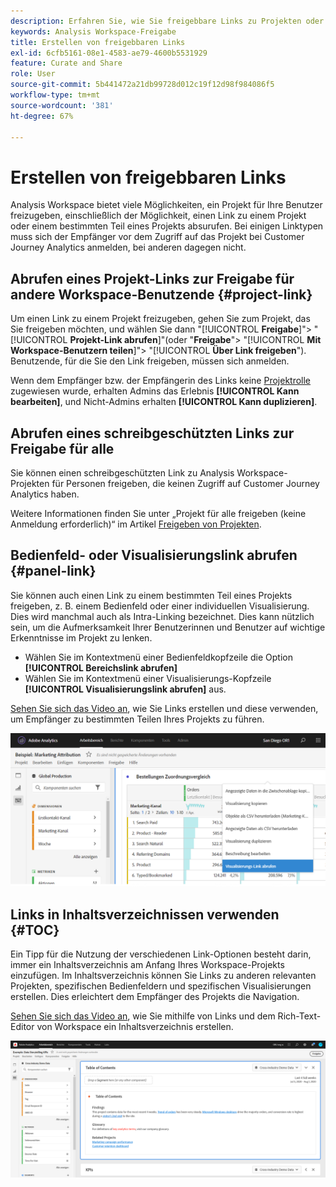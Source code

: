 ```yaml
---
description: Erfahren Sie, wie Sie freigebbare Links zu Projekten oder Visualisierungen erstellen.
keywords: Analysis Workspace-Freigabe
title: Erstellen von freigebbaren Links
exl-id: 6cfb5161-08e1-4583-ae79-4600b5531929
feature: Curate and Share
role: User
source-git-commit: 5b441472a21db99728d012c19f12d98f984086f5
workflow-type: tm+mt
source-wordcount: '381'
ht-degree: 67%

---
```


# Erstellen von freigebbaren Links

Analysis Workspace bietet viele Möglichkeiten, ein Projekt für Ihre Benutzer freizugeben, einschließlich der Möglichkeit, einen Link zu einem Projekt oder einem bestimmten Teil eines Projekts absurufen. Bei einigen Linktypen muss sich der Empfänger vor dem Zugriff auf das Projekt bei Customer Journey Analytics anmelden, bei anderen dagegen nicht.

## Abrufen eines Projekt-Links zur Freigabe für andere Workspace-Benutzende {#project-link}

Um einen Link zu einem Projekt freizugeben, gehen Sie zum Projekt, das Sie freigeben möchten, und wählen Sie dann &quot;[!UICONTROL **Freigabe**]&quot;> &quot;[!UICONTROL **Projekt-Link abrufen**]&quot;(oder &quot;**Freigabe**&quot;> &quot;[!UICONTROL **Mit Workspace-Benutzern teilen**]&quot;> &quot;[!UICONTROL **Über Link freigeben**&quot;). Benutzende, für die Sie den Link freigeben, müssen sich anmelden.

Wenn dem Empfänger bzw. der Empfängerin des Links keine [Projektrolle](https://experienceleague.adobe.com/docs/analytics/analyze/analysis-workspace/curate-share/share-projects.html?lang=de) zugewiesen wurde, erhalten Admins das Erlebnis **[!UICONTROL Kann bearbeiten]**, und Nicht-Admins erhalten **[!UICONTROL Kann duplizieren]**.

## Abrufen eines schreibgeschützten Links zur Freigabe für alle

Sie können einen schreibgeschützten Link zu Analysis Workspace-Projekten für Personen freigeben, die keinen Zugriff auf Customer Journey Analytics haben.

Weitere Informationen finden Sie unter „Projekt für alle freigeben (keine Anmeldung erforderlich)“ im Artikel [Freigeben von Projekten](/help/analysis-workspace/curate-share/share-projects.md).

## Bedienfeld- oder Visualisierungslink abrufen {#panel-link}

Sie können auch einen Link zu einem bestimmten Teil eines Projekts freigeben, z. B. einem Bedienfeld oder einer individuellen Visualisierung. Dies wird manchmal auch als Intra-Linking bezeichnet. Dies kann nützlich sein, um die Aufmerksamkeit Ihrer Benutzerinnen und Benutzer auf wichtige Erkenntnisse im Projekt zu lenken.

* Wählen Sie im Kontextmenü einer Bedienfeldkopfzeile die Option **[!UICONTROL Bereichslink abrufen]**
* Wählen Sie im Kontextmenü einer Visualisierungs-Kopfzeile **[!UICONTROL Visualisierungslink abrufen]** aus.

[Sehen Sie sich das Video an](https://experienceleague.adobe.com/docs/analytics-learn/tutorials/analysis-workspace/visualizations/intra-linking-in-analysis-workspace.html?lang=de), wie Sie Links erstellen und diese verwenden, um Empfänger zu bestimmten Teilen Ihres Projekts zu führen.

![Das Dropdown-Menü, nachdem Sie mit der rechten Maustaste auf die Kopfzeile geklickt haben, wobei der Link &quot;Visualisierung abrufen&quot;hervorgehoben ist.](assets/get-viz-link.png)

## Links in Inhaltsverzeichnissen verwenden {#TOC}

Ein Tipp für die Nutzung der verschiedenen Link-Optionen besteht darin, immer ein Inhaltsverzeichnis am Anfang Ihres Workspace-Projekts einzufügen. Im Inhaltsverzeichnis können Sie Links zu anderen relevanten Projekten, spezifischen Bedienfeldern und spezifischen Visualisierungen erstellen. Dies erleichtert dem Empfänger des Projekts die Navigation.

[Sehen Sie sich das Video an](https://experienceleague.adobe.com/docs/analytics-learn/tutorials/analysis-workspace/navigating-workspace-projects/create-a-toc-in-analysis-workspace.html?lang=de), wie Sie mithilfe von Links und dem Rich-Text-Editor von Workspace ein Inhaltsverzeichnis erstellen.

![Ein Projektinhaltsverzeichnis.](assets/toc.png)
